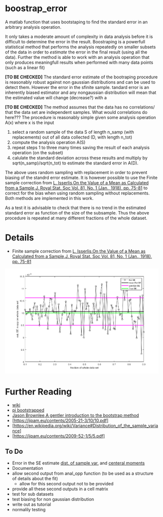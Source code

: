 # boostrap_error
A matlab function that uses bootstaping to find the standard error in an arbitrary analysis operation.

It only takes a moderate amount of complexity in data analysis before it is difficult to determine the error in the result. Boostraping is a powerfull statistical method that performs the analysis repeatedly on smaller subsets of the data in order to *estimate* the error in the final result (using all the data). Further the method is able to work with an analysis operation that only produces meaningfull results when performed with many data points (such as a linear fit)


**[TO BE CHECKED]** The standard error estimate of the bootraping procedure is reasonably robust against non gaussian distributions and can be used to detect them.  However the error in the sfinite sample.
tandard error is an inherently biased estimator and any nongaussian distribution will mean that the estimated value will change (decrease?) with a 


**[TO BE CHECKED]** The method assumes that the data has no correlations/ that the data set are independent samples. What would correlations do here???
The procedure is reasonably simple given some analysis operation A(x) where x is the input
1. select a random sample of the data S  of length n_samp (with replacements) out of all data collected (D, with length n_tot)
2. compute the analysis operation A(S)
3. repeat steps 1 to three many times saving the result of each analysis operation (on the subset)
4. calulate the standard deviation across these results and multiply by sqrt(n_samp)/sqrt(n_tot) to estimate the standard error in A(D).


The above uses random sampling with replacement in order to prevent biasing of the standrd error estimate. It is however possible to use the Finite sample correction from [L. Isserlis,On the Value of a Mean as Calculated from a Sample,J. Royal Stat. Soc
Vol. 81, No. 1 (Jan., 1918), pp. 75-81](http://doi.org/10.2307/2340569) to correct for the bias when using random sampling without replacements. Both methods are implemented in this work.


As a test it is advisable to check that there is no trend in the estimated standard error as function of the size of the subsample. Thus the above procedure is repeated at many different fractions of the whole dataset. 


# Details
- Finite sample correction from [L. Isserlis,On the Value of a Mean as Calculated from a Sample,J. Royal Stat. Soc
Vol. 81, No. 1 (Jan., 1918), pp. 75-81](http://doi.org/10.2307/2340569)

![fig1](/fig1.png)

# Further Reading
- [wiki](https://en.wikipedia.org/wiki/Bootstrapping_(statistics))
- [pi bootstrapped](https://pypi.org/project/bootstrapped/)
- [Jason Brownlee,A gentler introduction to the bootstrap method](https://machinelearningmastery.com/a-gentle-introduction-to-the-bootstrap-method/)
- [https://ijpam.eu/contents/2005-21-3/10/10.pdf]
- [https://en.wikipedia.org/wiki/Variance#Distribution_of_the_sample_variance]
- [https://ijpam.eu/contents/2009-52-1/5/5.pdf]


## To Do
- Error in the SE estimate [dist. of sample var.](https://en.wikipedia.org/wiki/Variance#Distribution_of_the_sample_variance) and [centeral moments](https://en.wikipedia.org/wiki/Central_moment)
- Documentation
- allow second output from anal_opp function (to be used as a structure of details about the fit)
  - allow for this second output not to be provided
- provide all these second outputs in a cell matrix
- test for sub datasets
- test biasing for non gaussian distribution
- write out as tutorial
- normalily testing

